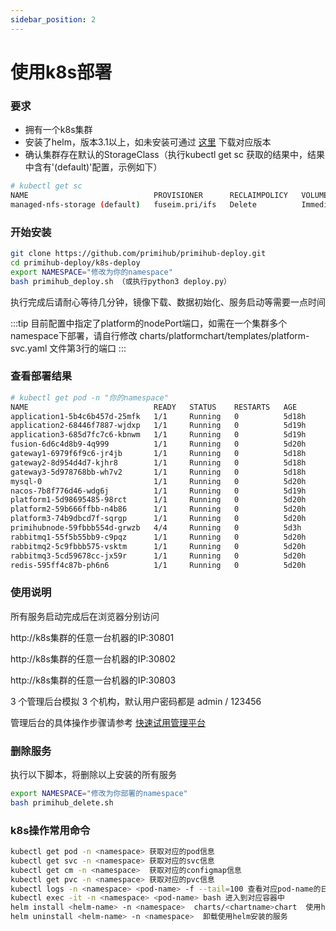```yaml
---
sidebar_position: 2
---
```


# 使用k8s部署

### 要求

- 拥有一个k8s集群
- 安装了helm，版本3.1以上，如未安装可通过 [这里](https://github.com/helm/helm/releases) 下载对应版本
- 确认集群存在默认的StorageClass（执行kubectl get sc 获取的结果中，结果中含有'(default)'配置，示例如下）

```bash
# kubectl get sc
NAME                            PROVISIONER      RECLAIMPOLICY   VOLUMEBINDINGMODE   ALLOWVOLUMEEXPANSION   AGE
managed-nfs-storage (default)   fuseim.pri/ifs   Delete          Immediate           false                  19d
```

### 开始安装

```bash
git clone https://github.com/primihub/primihub-deploy.git
cd primihub-deploy/k8s-deploy
export NAMESPACE="修改为你的namespace"
bash primihub_deploy.sh （或执行python3 deploy.py）
```

执行完成后请耐心等待几分钟，镜像下载、数据初始化、服务启动等需要一点时间

:::tip
目前配置中指定了platform的nodePort端口，如需在一个集群多个namespace下部署，请自行修改 charts/platformchart/templates/platform-svc.yaml 文件第3行的端口
:::

### 查看部署结果

```bash
# kubectl get pod -n "你的namespace"
NAME                            READY   STATUS    RESTARTS   AGE
application1-5b4c6b457d-25mfk   1/1     Running   0          5d18h
application2-68446f7887-wjdxp   1/1     Running   0          5d19h
application3-685d7fc7c6-kbnwm   1/1     Running   0          5d19h
fusion-6d6c4d8b9-4q999          1/1     Running   0          5d20h
gateway1-6979f6f9c6-jr4jb       1/1     Running   0          5d18h
gateway2-8d954d4d7-kjhr8        1/1     Running   0          5d18h
gateway3-5d978768bb-wh7v2       1/1     Running   0          5d18h
mysql-0                         1/1     Running   0          5d20h
nacos-7b8f776d46-wdg6j          1/1     Running   0          5d19h
platform1-5d98695485-98rct      1/1     Running   0          5d20h
platform2-59b666ffbb-n4b86      1/1     Running   0          5d20h
platform3-74b9dbcd7f-sqrgp      1/1     Running   0          5d20h
primihubnode-59fbbb554d-grwzb   4/4     Running   0          5d3h
rabbitmq1-55f5b55bb9-c9pqz      1/1     Running   0          5d20h
rabbitmq2-5c9fbbb575-vsktm      1/1     Running   0          5d20h
rabbitmq3-5cd59678cc-jx59r      1/1     Running   0          5d20h
redis-595ff4c87b-ph6n6          1/1     Running   0          5d20h
```

### 使用说明

所有服务启动完成后在浏览器分别访问

http://k8s集群的任意一台机器的IP:30801

http://k8s集群的任意一台机器的IP:30802

http://k8s集群的任意一台机器的IP:30803

3 个管理后台模拟 3 个机构，默认用户密码都是 admin / 123456

管理后台的具体操作步骤请参考 [快速试用管理平台](/docs/quick-start-platform)

### 删除服务

执行以下脚本，将删除以上安装的所有服务
```bash
export NAMESPACE="修改为你部署的namespace"
bash primihub_delete.sh
```

### k8s操作常用命令

```bash
kubectl get pod -n <namespace> 获取对应的pod信息
kubectl get svc -n <namespace> 获取对应的svc信息
kubectl get cm -n <namespace>  获取对应的configmap信息
kubectl get pvc -n <namespace> 获取对应的pvc信息
kubectl logs -n <namespace> <pod-name> -f --tail=100 查看对应pod-name的日志
kubectl exec -it -n <namespace> <pod-name> bash 进入到对应容器中
helm install <helm-name> -n <namespace>  charts/<chartname>chart  使用helm安装对应chart中的服务
helm uninstall <helm-name> -n <namespace>  卸载使用helm安装的服务
```